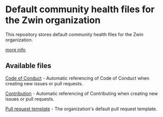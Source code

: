 # Default community health files for the Zwin organization

This repository stores default community health files for the Zwin
organization.

[more info](https://docs.github.com/en/communities/setting-up-your-project-for-healthy-contributions/creating-a-default-community-health-file)

## Available files

[Code of Conduct](CODE_OF_CONDUCT.md) - Automatic referencing of Code of Conduct
when creating new issues or pull requests.

[Contribution](CONTRIBUTING.md) - Automatic referencing of Contributing when
creating new issues or pull requests.

[Pull request template](pull_request_template.md) - The organization's default pull request template.
